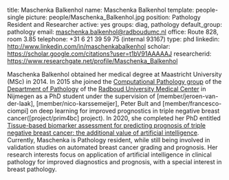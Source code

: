 title: Maschenka Balkenhol
name: Maschenka Balkenhol
template: people-single
picture: people/Maschenka_Balkenhol.jpg
position: Pathology Resident and Researcher
active: yes
groups: diag, pathology
default_group: pathology
email: maschenka.balkenhol@radboudumc.nl
office: Route 828, room 3.85
telephone: +31 6 21 39 59 75 (internal 93167)
type: phd
linkedin: http://www.linkedin.com/in/maschenkabalkenhol
scholar: https://scholar.google.com/citations?user=t1bV91AAAAAJ
researcherid: https://www.researchgate.net/profile/Maschenka_Balkenhol

Maschenka Balkenhol obtained her medical degree at Maastricht University (MSc) in 2014. In 2015 she joined the [Computational Pathology group](https://www.computationalpathologygroup.eu/) of the [Department of Pathology](https://www.radboudumc.nl/en/research/departments/pathology) of the [Radboud University Medical Center](https://www.radboudumc.nl/research) in Nijmegen as a PhD student under the supervision of [member/jeroen-van-der-laak], [member/nico-karssemeijer], Peter Bult and [member/francesco-ciompi] on deep learning for improved prognostics in triple negative breast cancer([project/prim4bc] project). In 2020, she completed her PhD entitled [Tissue-based biomarker assessment for predicting prognosis of triple negative breast cancer: the additional value of artificial intelligence](/publications/balk20a). Currently, Maschenka is Pathology resident, while still being involved in validation studies on automated breast cancer grading and prognosis. Her research interests focus on application of artificial intelligence in clinical pathology for improved diagnostics and prognosis, with a special interest in breast pathology. 
